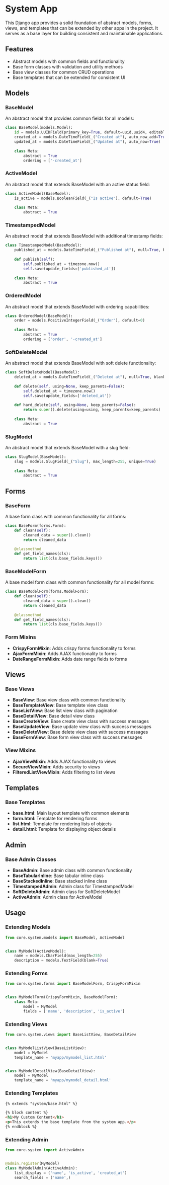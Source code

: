 # System App

This Django app provides a solid foundation of abstract models, forms, views, and templates that can be extended by other apps in the project. It serves as a base layer for building consistent and maintainable applications.

## Features

- Abstract models with common fields and functionality
- Base form classes with validation and utility methods
- Base view classes for common CRUD operations
- Base templates that can be extended for consistent UI

## Models

### BaseModel

An abstract model that provides common fields for all models:

```python
class BaseModel(models.Model):
    id = models.UUIDField(primary_key=True, default=uuid.uuid4, editable=False)
    created_at = models.DateTimeField(_("Created at"), auto_now_add=True)
    updated_at = models.DateTimeField(_("Updated at"), auto_now=True)
    
    class Meta:
        abstract = True
        ordering = ['-created_at']
```

### ActiveModel

An abstract model that extends BaseModel with an active status field:

```python
class ActiveModel(BaseModel):
    is_active = models.BooleanField(_("Is active"), default=True)
    
    class Meta:
        abstract = True
```

### TimestampedModel

An abstract model that extends BaseModel with additional timestamp fields:

```python
class TimestampedModel(BaseModel):
    published_at = models.DateTimeField(_("Published at"), null=True, blank=True)
    
    def publish(self):
        self.published_at = timezone.now()
        self.save(update_fields=['published_at'])
    
    class Meta:
        abstract = True
```

### OrderedModel

An abstract model that extends BaseModel with ordering capabilities:

```python
class OrderedModel(BaseModel):
    order = models.PositiveIntegerField(_("Order"), default=0)
    
    class Meta:
        abstract = True
        ordering = ['order', '-created_at']
```

### SoftDeleteModel

An abstract model that extends BaseModel with soft delete functionality:

```python
class SoftDeleteModel(BaseModel):
    deleted_at = models.DateTimeField(_("Deleted at"), null=True, blank=True)
    
    def delete(self, using=None, keep_parents=False):
        self.deleted_at = timezone.now()
        self.save(update_fields=['deleted_at'])
    
    def hard_delete(self, using=None, keep_parents=False):
        return super().delete(using=using, keep_parents=keep_parents)
    
    class Meta:
        abstract = True
```

### SlugModel

An abstract model that extends BaseModel with a slug field:

```python
class SlugModel(BaseModel):
    slug = models.SlugField(_("Slug"), max_length=255, unique=True)
    
    class Meta:
        abstract = True
```

## Forms

### BaseForm

A base form class with common functionality for all forms:

```python
class BaseForm(forms.Form):
    def clean(self):
        cleaned_data = super().clean()
        return cleaned_data
    
    @classmethod
    def get_field_names(cls):
        return list(cls.base_fields.keys())
```

### BaseModelForm

A base model form class with common functionality for all model forms:

```python
class BaseModelForm(forms.ModelForm):
    def clean(self):
        cleaned_data = super().clean()
        return cleaned_data
    
    @classmethod
    def get_field_names(cls):
        return list(cls.base_fields.keys())
```

### Form Mixins

- **CrispyFormMixin**: Adds crispy forms functionality to forms
- **AjaxFormMixin**: Adds AJAX functionality to forms
- **DateRangeFormMixin**: Adds date range fields to forms

## Views

### Base Views

- **BaseView**: Base view class with common functionality
- **BaseTemplateView**: Base template view class
- **BaseListView**: Base list view class with pagination
- **BaseDetailView**: Base detail view class
- **BaseCreateView**: Base create view class with success messages
- **BaseUpdateView**: Base update view class with success messages
- **BaseDeleteView**: Base delete view class with success messages
- **BaseFormView**: Base form view class with success messages

### View Mixins

- **AjaxViewMixin**: Adds AJAX functionality to views
- **SecureViewMixin**: Adds security to views
- **FilteredListViewMixin**: Adds filtering to list views

## Templates

### Base Templates

- **base.html**: Main layout template with common elements
- **form.html**: Template for rendering forms
- **list.html**: Template for rendering lists of objects
- **detail.html**: Template for displaying object details

## Admin

### Base Admin Classes

- **BaseAdmin**: Base admin class with common functionality
- **BaseTabularInline**: Base tabular inline class
- **BaseStackedInline**: Base stacked inline class
- **TimestampedAdmin**: Admin class for TimestampedModel
- **SoftDeleteAdmin**: Admin class for SoftDeleteModel
- **ActiveAdmin**: Admin class for ActiveModel

## Usage

### Extending Models

```python
from core.system.models import BaseModel, ActiveModel


class MyModel(ActiveModel):
    name = models.CharField(max_length=255)
    description = models.TextField(blank=True)
```

### Extending Forms

```python
from core.system.forms import BaseModelForm, CrispyFormMixin


class MyModelForm(CrispyFormMixin, BaseModelForm):
    class Meta:
        model = MyModel
        fields = ['name', 'description', 'is_active']
```

### Extending Views

```python
from core.system.views import BaseListView, BaseDetailView


class MyModelListView(BaseListView):
    model = MyModel
    template_name = 'myapp/mymodel_list.html'


class MyModelDetailView(BaseDetailView):
    model = MyModel
    template_name = 'myapp/mymodel_detail.html'
```

### Extending Templates

```html
{% extends "system/base.html" %}

{% block content %}
<h1>My Custom Content</h1>
<p>This extends the base template from the system app.</p>
{% endblock %}
```

### Extending Admin

```python
from core.system import ActiveAdmin


@admin.register(MyModel)
class MyModelAdmin(ActiveAdmin):
    list_display = ('name', 'is_active', 'created_at')
    search_fields = ('name',)
```